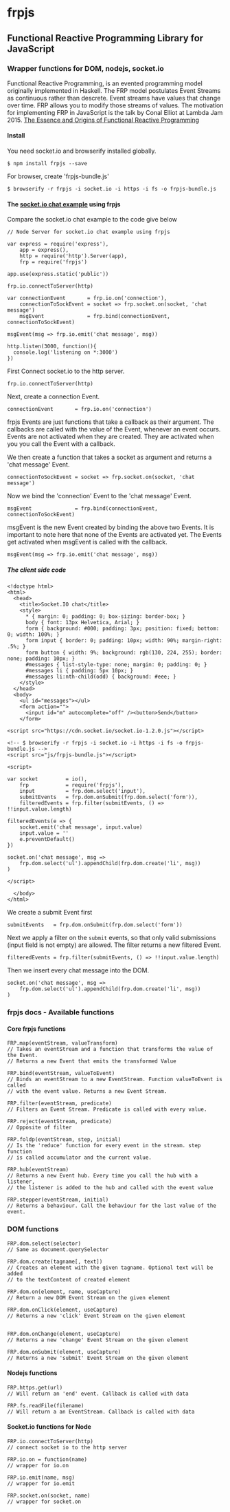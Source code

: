 # frpjs

## Functional Reactive Programming Library for JavaScript

### Wrapper functions for DOM, nodejs, socket.io

Functional Reactive Programming, is an evented programming model originally implemented in Haskell. The FRP model postulates Event Streams as continuous rather than descrete. Event streams have values that change over time. FRP allows you to modify those streams of values. The motivation for implementing FRP in JavaScript is the talk by Conal Elliot at Lambda Jam 2015. 
[The Essence and Origins of Functional Reactive Programming](https://www.youtube.com/watch?v=j3Q32brCUAI)

#### Install

You need socket.io and browserify installed globally.

```
$ npm install frpjs --save
```

For browser, create 'frpjs-bundle.js'
```
$ browserify -r frpjs -i socket.io -i https -i fs -o frpjs-bundle.js
```

#### The [socket.io chat example](http://socket.io/get-started/chat/) using frpjs

Compare the socket.io chat example to the code give below

```
// Node Server for socket.io chat example using frpjs

var express = require('express'),
    app = express(),
    http = require('http').Server(app),
    frp = require('frpjs')

app.use(express.static('public'))

frp.io.connectToServer(http)

var connectionEvent       = frp.io.on('connection'),
    connectionToSockEvent = socket => frp.socket.on(socket, 'chat message')
    msgEvent              = frp.bind(connectionEvent, connectionToSockEvent)

msgEvent(msg => frp.io.emit('chat message', msg))

http.listen(3000, function(){
  console.log('listening on *:3000')
})
```

First Connect socket.io to the http server.
```
frp.io.connectToServer(http)

```
Next, create a connection Event.
```
connectionEvent       = frp.io.on('connection')
```

frpjs Events are just functions that take a callback as their argument. The callbacks are called with the value of the Event, whenever an event occurs. Events are not activated when they are created. They are activated when you you call the Event with a callback.

We then create a function that takes a socket as argument and returns a 'chat message' Event.
```
connectionToSockEvent = socket => frp.socket.on(socket, 'chat message')

```

Now we bind the 'connection' Event to the 'chat message' Event.
```
msgEvent              = frp.bind(connectionEvent, connectionToSockEvent)
```

msgEvent is the new Event created by binding the above two Events. It is important to note here that none of the Events are activated yet. The Events get activated when msgEvent is called with the callback.

```
msgEvent(msg => frp.io.emit('chat message', msg))
```

##### The client side code

```
<!doctype html>
<html>
  <head>
    <title>Socket.IO chat</title>
    <style>
      * { margin: 0; padding: 0; box-sizing: border-box; }
      body { font: 13px Helvetica, Arial; }
      form { background: #000; padding: 3px; position: fixed; bottom: 0; width: 100%; }
      form input { border: 0; padding: 10px; width: 90%; margin-right: .5%; }
      form button { width: 9%; background: rgb(130, 224, 255); border: none; padding: 10px; }
      #messages { list-style-type: none; margin: 0; padding: 0; }
      #messages li { padding: 5px 10px; }
      #messages li:nth-child(odd) { background: #eee; }
    </style>
  </head>
  <body>
    <ul id="messages"></ul>
    <form action="">
      <input id="m" autocomplete="off" /><button>Send</button>
    </form>

<script src="https://cdn.socket.io/socket.io-1.2.0.js"></script>

<!-- $ browserify -r frpjs -i socket.io -i https -i fs -o frpjs-bundle.js -->
<script src="js/frpjs-bundle.js"></script>

<script>

var socket         = io(),
    frp            = require('frpjs'),
    input          = frp.dom.select('input'),
    submitEvents   = frp.dom.onSubmit(frp.dom.select('form')),
    filteredEvents = frp.filter(submitEvents, () => !!input.value.length)

filteredEvents(e => {
    socket.emit('chat message', input.value)
    input.value = ''
    e.preventDefault()
})

socket.on('chat message', msg =>
    frp.dom.select('ul').appendChild(frp.dom.create('li', msg))
)

</script>

  </body>
</html>
```

We create a submit Event first
```
submitEvents   = frp.dom.onSubmit(frp.dom.select('form'))
```

Next we apply a filter on the `submit` events, so that only valid submissions (input field is not empty) are allowed. The filter returns a new filtered Event.
```
filteredEvents = frp.filter(submitEvents, () => !!input.value.length)
```

Then we insert every chat message into the DOM.
```
socket.on('chat message', msg =>
    frp.dom.select('ul').appendChild(frp.dom.create('li', msg))
)
```

### frpjs docs - Available functions

#### Core frpjs functions

```
FRP.map(eventStream, valueTransform)
// Takes an eventStream and a function that transforms the value of the Event.
// Returns a new Event that emits the transformed Value

FRP.bind(eventStream, valueToEvent)
// Binds an eventStream to a new EventStream. Function valueToEvent is called
// with the event value. Returns a new Event Stream.

FRP.filter(eventStream, predicate)
// Filters an Event Stream. Predicate is called with every value.

FRP.reject(eventStream, predicate)
// Opposite of filter

FRP.foldp(eventStream, step, initial)
// Is the 'reduce' function for every event in the stream. step function
// is called accumulator and the current value.

FRP.hub(eventStream)
// Returns a new Event hub. Every time you call the hub with a listener, 
// the listener is added to the hub and called with the event value

FRP.stepper(eventStream, initial) 
// Returns a behaviour. Call the behaviour for the last value of the event.
```

### DOM functions

```
FRP.dom.select(selector)
// Same as document.querySelector

FRP.dom.create(tagname[, text])
// Creates an element with the given tagname. Optional text will be added
// to the textContent of created element

FRP.dom.on(element, name, useCapture)
// Return a new DOM Event Stream on the given element

FRP.dom.onClick(element, useCapture)
// Returns a new 'click' Event Stream on the given element


FRP.dom.onChange(element, useCapture)
// Returns a new 'change' Event Stream on the given element

FRP.dom.onSubmit(element, useCapture)
// Returns a new 'submit' Event Stream on the given element
```

#### Nodejs functions
```
FRP.https.get(url)
// Will return an 'end' event. Callback is called with data

FRP.fs.readFile(filename)
// Will return a an EventStream. Callback is called with data
```

#### Socket.io functions for Node

```
FRP.io.connectToServer(http)
// connect socket io to the http server

FRP.io.on = function(name)
// wrapper for io.on

FRP.io.emit(name, msg)
// wrapper for io.emit

FRP.socket.on(socket, name)
// wrapper for socket.on
```




